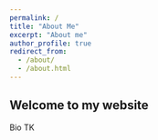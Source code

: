 ```yaml
---
permalink: /
title: "About Me"
excerpt: "About me"
author_profile: true
redirect_from: 
  - /about/
  - /about.html
---
```


## Welcome to my website

Bio TK
